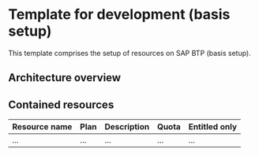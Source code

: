 # Template for development (basis setup)

This template comprises the setup of resources on SAP BTP (basis setup).

## Architecture overview

## Contained resources

| Resource name | Plan | Description | Quota | Entitled only
| --- | --- | --- | --- | ---
| ... | ... | ... | ... | ...
